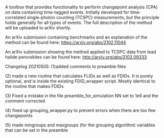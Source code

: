 A toolbox that provides functionality to perform changepoint analysis (CPA) on data containing time-tagged events. 
Initially developed for time-correlated single-photon counting (TCSPC) measurements, but the principle holds generally for all types of events. 
The full description of the method will be uploaded to arXiv shortly. 

An arXiv submission containing benchmarks and an explanation of the method can be found here: https://arxiv.org/abs/2102.11044

An arXiv submission showing the method applied to TCSPC data from lead halide perovskites can be found here: http://arxiv.org/abs/2102.09333


Changelog 20210505: 
(1)added comments to preamble files

(2) made a new routine that calculates FLIDs as well as FDIDs. 
It is purely optional, and is inside the existing FDID_wrapper script. 
Mostly identical to the routine that makes FDIDs

(3) Fixed a mistake in the file preamble_for_simulation
NN set to 1e9 and the comment corrected

(4) fixed up grouping_wrapper.py to prevent errors when there are too few changepoints

(5) made mingroups and maxgroups (for the grouping algorithm) variables that can be set in the preamble
